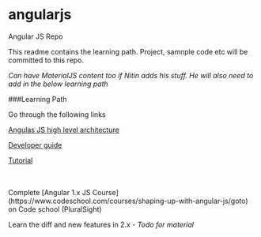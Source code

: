 # angularjs
Angular JS Repo

This readme contains the learning path.
Project, samnple code etc will be committed to this repo.

*Can have MaterialJS content too if Nitin adds his stuff. He will also need to add in the below learning path*


###Learning Path

Go through the following links


[Angulas JS high level architecture](https://angular.io/docs/ts/latest/guide/architecture.html)

[Developer guide](https://docs.angularjs.org/guide)

[Tutorial](https://docs.angularjs.org/tutorial)



<br>
<br>
Complete [Angular 1.x JS Course](https://www.codeschool.com/courses/shaping-up-with-angular-js/goto) on Code school (PluralSight)


Learn the diff and new features in 2.x - _Todo for material_



